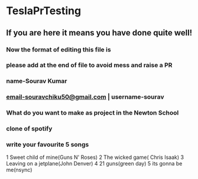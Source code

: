 # TeslaPrTesting

## If you are here it means you have done quite well!

### Now the format of editing this file is

### please add at the end of file to avoid mess and raise a PR

### name-Sourav Kumar

### email-souravchiku50@gmail.com | username-sourav
### What do you want to make as project in the Newton School
### clone of spotify

### write your favourite 5 songs
1 Sweet child of mine(Guns N' Roses)
2 The wicked game( Chris Isaak)
3 Leaving on a jetplane(John Denver)
4 21 guns(green day)
5 its gonna be me(nsync)
